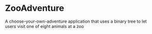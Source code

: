 ZooAdventure
============

A choose-your-own-adventure application that uses a binary tree to let users visit one of eight animals at a zoo
